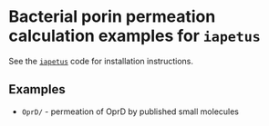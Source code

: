 # Bacterial porin permeation calculation examples for `iapetus`

See the [`iapetus`](http://github.com/choderalab/iapetus) code for installation instructions.

## Examples

* `OprD/` - permeation of OprD by published small molecules
